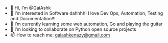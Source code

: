 - 👋 Hi, I’m @GaiAshk
- 👀 I’m interested in Software dahhhh! I love Dev Ops, Automation, Testing and Documentation!!!
- 🌱 I’m currently learning some web automation, Go and playing the guitar
- 💞️ I’m looking to collaborate on Python open source projects
- 📫 How to reach me: gaiashkenazy@gmail.com

<!---
GaiAshk/GaiAshk is a ✨ special ✨ repository because its `README.md` (this file) appears on your GitHub profile.
You can click the Preview link to take a look at your changes.
--->
